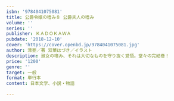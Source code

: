 ```yaml
---
isbn: '9784041075081'
title: 公爵令嬢の嗜み８ 公爵夫人の嗜み
volume: ''
series: ''
publisher: ＫＡＤＯＫＡＷＡ
pubdate: '2018-12-10'
cover: 'https://cover.openbd.jp/9784041075081.jpg'
author: 澪亜／著 双葉はづき／イラスト
description: 淑女の嗜み、それは大切なものを守り抜く覚悟。堂々の完結巻！
price: '1200'
genre: ''
target: 一般
format: 単行本
content: 日本文学、小説・物語

---
```

